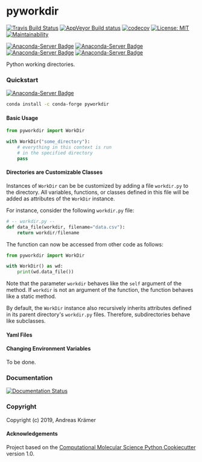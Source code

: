 pyworkdir
==============================
[//]: # (Badges)
[![Travis Build Status](https://travis-ci.com/olllom/pyworkdir.png)](https://travis-ci.com/olllom/pyworkdir)
[![AppVeyor Build status](https://ci.appveyor.com/api/projects/status/apgjk3oy6vylm8jv?svg=true)](https://ci.appveyor.com/api/projects/status/apgjk3oy6vylm8jv?svg=true)
[![codecov](https://codecov.io/gh/olllom/pyworkdir/branch/master/graph/badge.svg)](https://codecov.io/gh/olllom/pyworkdir/branch/master)
[![License: MIT](https://img.shields.io/badge/License-MIT-yellow.svg)](https://opensource.org/licenses/MIT)  
[![Maintainability](https://api.codeclimate.com/v1/badges/a9ff78c0b6ef41435c3d/maintainability)](https://codeclimate.com/github/Olllom/pyworkdir/maintainability)

[![Anaconda-Server Badge](https://anaconda.org/conda-forge/pyworkdir/badges/version.svg)](https://anaconda.org/conda-forge/pyworkdir)
[![Anaconda-Server Badge](https://anaconda.org/conda-forge/pyworkdir/badges/downloads.svg)](https://anaconda.org/conda-forge/pyworkdir)
[![Anaconda-Server Badge](https://anaconda.org/conda-forge/pyworkdir/badges/latest_release_date.svg)](https://anaconda.org/conda-forge/pyworkdir)
[![Anaconda-Server Badge](https://anaconda.org/conda-forge/pyworkdir/badges/platforms.svg)](https://anaconda.org/conda-forge/pyworkdir)

Python working directories.

### Quickstart

[![Anaconda-Server Badge](https://anaconda.org/conda-forge/pyworkdir/badges/installer/conda.svg)](https://conda.anaconda.org/conda-forge)

```bash
conda install -c conda-forge pyworkdir
```

#### Basic Usage

```python
from pyworkdir import WorkDir

with WorkDir("some_directory"):
    # everything in this context is run 
    # in the specified directory
    pass 
```

#### Directories are Customizable Classes

Instances of `WorkDir` can be be customized by adding a file `workdir.py` to the directory.
All variables, functions, or classes defined in this file will be added as attributes of
the `WorkDir` instance.

For instance, consider the following `workdir.py` file:
```python
# -- workdir.py --
def data_file(workdir, filename="data.csv"):
    return workdir/filename
```

The function can now be accessed from other code as follows:
```python
from pyworkdir import WorkDir

with WorkDir() as wd:
    print(wd.data_file())
```

Note that the parameter `workdir` behaves like the `self` argument of the method. If `workdir` is not
an argument of the function, the function behaves like a static method.

By default, the `WorkDir` instance also recursively inherits attributes defined
in its parent directory's `workdir.py` files.
Therefore, subdirectories behave like subclasses.

#### Yaml Files

#### Changing Environment Variables
To be done.

### Documentation

[![Documentation Status](https://readthedocs.org/projects/pyworkdir/badge/?version=latest)](https://pyworkdir.readthedocs.io/en/latest/?badge=latest)


### Copyright

Copyright (c) 2019, Andreas Krämer


#### Acknowledgements
 
Project based on the 
[Computational Molecular Science Python Cookiecutter](https://github.com/molssi/cookiecutter-cms) version 1.0.
